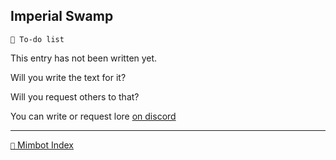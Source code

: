 ## Imperial Swamp

`📃 To-do list`

This entry has not been written yet.

Will you write the text for it?

Will you request others to that?

You can write or request lore [on discord](<https://discord.com/channels/562910943848169472/1173922660489633802>)


-----
[`📑` Mimbot Index](<https://zeithalt.github.io/r/#0740>)
<!---
keywords: todo
aliases: 
-->